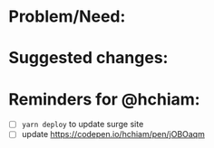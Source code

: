 # Problem/Need:

<!-- issue # or problem description or why something should be fixed/added -->

# Suggested changes:

<!-- to make it easier to review, here's a general summary of what I did to fix it or improve it: -->

<!-- automated tests I ran (if available) -->

# Reminders for @hchiam:

- [ ] `yarn deploy` to update surge site
- [ ] update <https://codepen.io/hchiam/pen/jOBOaqm>
